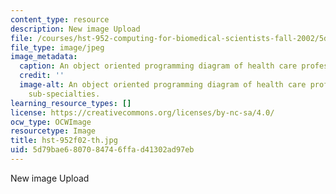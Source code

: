```yaml
---
content_type: resource
description: New image Upload
file: /courses/hst-952-computing-for-biomedical-scientists-fall-2002/5d79bae6807084746ffad41302ad97eb_hst-952f02-th.jpg
file_type: image/jpeg
image_metadata:
  caption: An object oriented programming diagram of health care professions and sub-specialties.
  credit: ''
  image-alt: An object oriented programming diagram of health care professions and
    sub-specialties.
learning_resource_types: []
license: https://creativecommons.org/licenses/by-nc-sa/4.0/
ocw_type: OCWImage
resourcetype: Image
title: hst-952f02-th.jpg
uid: 5d79bae6-8070-8474-6ffa-d41302ad97eb
---
```

New image Upload